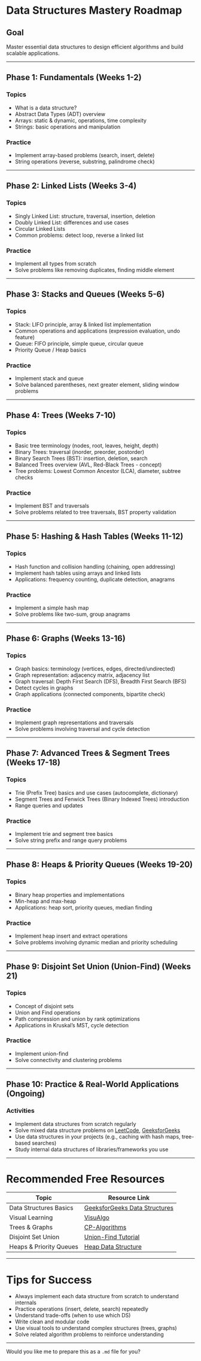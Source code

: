 # Data Structures Mastery Roadmap

## Goal  
Master essential data structures to design efficient algorithms and build scalable applications.

---

## Phase 1: Fundamentals (Weeks 1-2)

### Topics  
- What is a data structure?  
- Abstract Data Types (ADT) overview  
- Arrays: static & dynamic, operations, time complexity  
- Strings: basic operations and manipulation

### Practice  
- Implement array-based problems (search, insert, delete)  
- String operations (reverse, substring, palindrome check)

---

## Phase 2: Linked Lists (Weeks 3-4)

### Topics  
- Singly Linked List: structure, traversal, insertion, deletion  
- Doubly Linked List: differences and use cases  
- Circular Linked Lists  
- Common problems: detect loop, reverse a linked list

### Practice  
- Implement all types from scratch  
- Solve problems like removing duplicates, finding middle element

---

## Phase 3: Stacks and Queues (Weeks 5-6)

### Topics  
- Stack: LIFO principle, array & linked list implementation  
- Common operations and applications (expression evaluation, undo feature)  
- Queue: FIFO principle, simple queue, circular queue  
- Priority Queue / Heap basics

### Practice  
- Implement stack and queue  
- Solve balanced parentheses, next greater element, sliding window problems

---

## Phase 4: Trees (Weeks 7-10)

### Topics  
- Basic tree terminology (nodes, root, leaves, height, depth)  
- Binary Trees: traversal (inorder, preorder, postorder)  
- Binary Search Trees (BST): insertion, deletion, search  
- Balanced Trees overview (AVL, Red-Black Trees - concept)  
- Tree problems: Lowest Common Ancestor (LCA), diameter, subtree checks

### Practice  
- Implement BST and traversals  
- Solve problems related to tree traversals, BST property validation

---

## Phase 5: Hashing & Hash Tables (Weeks 11-12)

### Topics  
- Hash function and collision handling (chaining, open addressing)  
- Implement hash tables using arrays and linked lists  
- Applications: frequency counting, duplicate detection, anagrams

### Practice  
- Implement a simple hash map  
- Solve problems like two-sum, group anagrams

---

## Phase 6: Graphs (Weeks 13-16)

### Topics  
- Graph basics: terminology (vertices, edges, directed/undirected)  
- Graph representation: adjacency matrix, adjacency list  
- Graph traversal: Depth First Search (DFS), Breadth First Search (BFS)  
- Detect cycles in graphs  
- Graph applications (connected components, bipartite check)

### Practice  
- Implement graph representations and traversals  
- Solve problems involving traversal and cycle detection

---

## Phase 7: Advanced Trees & Segment Trees (Weeks 17-18)

### Topics  
- Trie (Prefix Tree) basics and use cases (autocomplete, dictionary)  
- Segment Trees and Fenwick Trees (Binary Indexed Trees) introduction  
- Range queries and updates  

### Practice  
- Implement trie and segment tree basics  
- Solve string prefix and range query problems

---

## Phase 8: Heaps & Priority Queues (Weeks 19-20)

### Topics  
- Binary heap properties and implementations  
- Min-heap and max-heap  
- Applications: heap sort, priority queues, median finding

### Practice  
- Implement heap insert and extract operations  
- Solve problems involving dynamic median and priority scheduling

---

## Phase 9: Disjoint Set Union (Union-Find) (Weeks 21)

### Topics  
- Concept of disjoint sets  
- Union and Find operations  
- Path compression and union by rank optimizations  
- Applications in Kruskal’s MST, cycle detection

### Practice  
- Implement union-find  
- Solve connectivity and clustering problems

---

## Phase 10: Practice & Real-World Applications (Ongoing)

### Activities  
- Implement data structures from scratch regularly  
- Solve mixed data structure problems on [LeetCode](https://leetcode.com/), [GeeksforGeeks](https://www.geeksforgeeks.org/data-structures/)  
- Use data structures in your projects (e.g., caching with hash maps, tree-based searches)  
- Study internal data structures of libraries/frameworks you use

---

# Recommended Free Resources

| Topic                    | Resource Link                                                       |
|--------------------------|--------------------------------------------------------------------|
| Data Structures Basics   | [GeeksforGeeks Data Structures](https://www.geeksforgeeks.org/data-structures/) |
| Visual Learning          | [VisuAlgo](https://visualgo.net/en)                               |
| Trees & Graphs           | [CP-Algorithms](https://cp-algorithms.com/data_structures/index.html) |
| Disjoint Set Union       | [Union-Find Tutorial](https://cp-algorithms.com/data_structures/disjoint_set_union.html) |
| Heaps & Priority Queues  | [Heap Data Structure](https://www.geeksforgeeks.org/heap-data-structure/) |

---

# Tips for Success

- Always implement each data structure from scratch to understand internals  
- Practice operations (insert, delete, search) repeatedly  
- Understand trade-offs (when to use which DS)  
- Write clean and modular code  
- Use visual tools to understand complex structures (trees, graphs)  
- Solve related algorithm problems to reinforce understanding

---

Would you like me to prepare this as a `.md` file for you?
